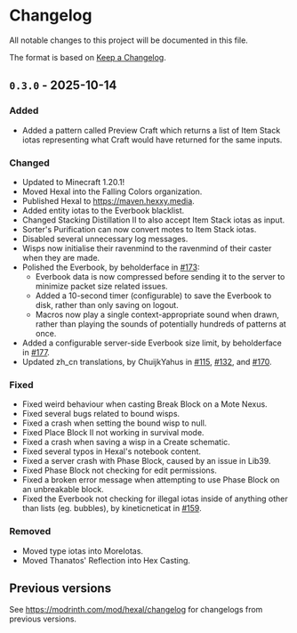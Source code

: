 # Changelog

All notable changes to this project will be documented in this file.

The format is based on [Keep a Changelog](https://keepachangelog.com/en/1.1.0/).

## `0.3.0` - 2025-10-14

### Added

- Added a pattern called Preview Craft which returns a list of Item Stack iotas representing what Craft would have returned for the same inputs.

### Changed

- Updated to Minecraft 1.20.1!
- Moved Hexal into the Falling Colors organization.
- Published Hexal to https://maven.hexxy.media.
- Added entity iotas to the Everbook blacklist.
- Changed Stacking Distillation II to also accept Item Stack iotas as input.
- Sorter's Purification can now convert motes to Item Stack iotas.
- Disabled several unnecessary log messages.
- Wisps now initialise their ravenmind to the ravenmind of their caster when they are made.
- Polished the Everbook, by beholderface in [#173](https://github.com/FallingColors/Hexal/pull/173):
  - Everbook data is now compressed before sending it to the server to minimize packet size related issues.
  - Added a 10-second timer (configurable) to save the Everbook to disk, rather than only saving on logout.
  - Macros now play a single context-appropriate sound when drawn, rather than playing the sounds of potentially hundreds of patterns at once. 
- Added a configurable server-side Everbook size limit, by beholderface in [#177](https://github.com/FallingColors/Hexal/pull/177).
- Updated zh_cn translations, by ChuijkYahus in [#115](https://github.com/FallingColors/Hexal/pull/115), [#132](https://github.com/FallingColors/Hexal/pull/132), and [#170](https://github.com/FallingColors/Hexal/pull/170).

### Fixed

- Fixed weird behaviour when casting Break Block on a Mote Nexus.
- Fixed several bugs related to bound wisps.
- Fixed a crash when setting the bound wisp to null.
- Fixed Place Block II not working in survival mode.
- Fixed a crash when saving a wisp in a Create schematic.
- Fixed several typos in Hexal's notebook content.
- Fixed a server crash with Phase Block, caused by an issue in Lib39.
- Fixed Phase Block not checking for edit permissions.
- Fixed a broken error message when attempting to use Phase Block on an unbreakable block.
- Fixed the Everbook not checking for illegal iotas inside of anything other than lists (eg. bubbles), by kineticneticat in [#159](https://github.com/FallingColors/Hexal/pull/159).

### Removed

- Moved type iotas into MoreIotas.
- Moved Thanatos' Reflection into Hex Casting.

## Previous versions

See https://modrinth.com/mod/hexal/changelog for changelogs from previous versions.
